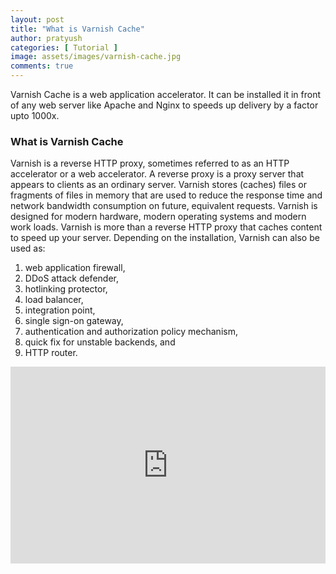 ```yaml
---
layout: post
title: "What is Varnish Cache"
author: pratyush
categories: [ Tutorial ]
image: assets/images/varnish-cache.jpg
comments: true
---
```


Varnish Cache is a web application accelerator. It can be installed it in front of any web server like Apache and Nginx to speeds up delivery by a factor upto 1000x.

### What is Varnish Cache
Varnish is a reverse HTTP proxy, sometimes referred to as an HTTP accelerator or a web accelerator. A reverse proxy is a proxy server that appears to clients as an ordinary server. Varnish stores (caches) files or fragments of files in memory that are used to reduce the response time and network bandwidth consumption on future, equivalent requests. Varnish is designed for modern hardware, modern operating systems and modern work loads. Varnish is more than a reverse HTTP proxy that caches content to speed up your server. Depending on the installation, Varnish can also be used as:

1. web application firewall, 
2. DDoS attack defender, 
3. hotlinking protector,
4. load balancer,
5. integration point,
6. single sign-on gateway,
7. authentication and authorization policy mechanism, 
8. quick fix for unstable backends, and
9. HTTP router.

<p><iframe style="width:100%;" height="315" src="https://www.youtube.com/watch?v=fGD14ChpcL4" frameborder="0" allowfullscreen></iframe></p>

